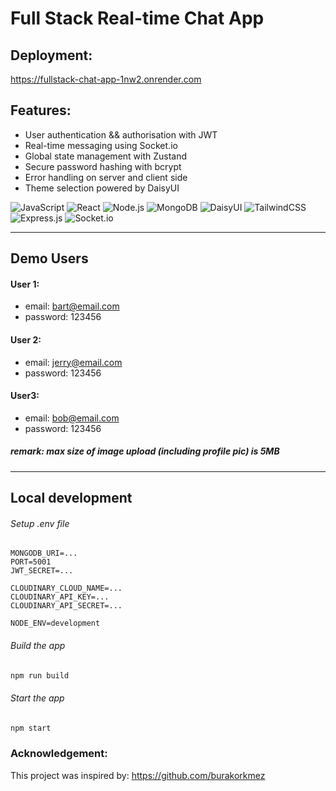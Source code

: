 # Full Stack Real-time Chat App
## Deployment:
https://fullstack-chat-app-1nw2.onrender.com

## Features:

- User authentication && authorisation with JWT
- Real-time messaging using Socket.io
- Global state management with Zustand
- Secure password hashing with bcrypt
- Error handling on server and client side
- Theme selection powered by DaisyUI

![JavaScript](https://img.shields.io/badge/-JavaScript-F7DF1E?style=flat&logo=javascript&logoColor=black)
![React](https://img.shields.io/badge/-React-61DAFB?style=flat&logo=react&logoColor=black)
![Node.js](https://img.shields.io/badge/-Node.js-339933?style=flat&logo=nodedotjs&logoColor=white)
![MongoDB](https://img.shields.io/badge/-MongoDB-47A248?style=flat&logo=mongodb&logoColor=white)
![DaisyUI](https://img.shields.io/badge/-DaisyUI-5A0EF8?style=flat&logo=daisyui&logoColor=white)
![TailwindCSS](https://img.shields.io/badge/-TailwindCSS-38B2AC?style=flat&logo=tailwindcss&logoColor=white)
![Express.js](https://img.shields.io/badge/-Express-000000?style=flat&logo=express&logoColor=white)
![Socket.io](https://img.shields.io/badge/-Socket.io-010101?style=flat&logo=socketdotio&logoColor=white)

---
## Demo Users
#### User 1:
- email: bart@email.com
- password: 123456

#### User 2:
- email: jerry@email.com
- password: 123456

#### User3:
- email: bob@email.com
- password: 123456

##### remark: max size of image upload (including profile pic) is 5MB
---
## Local development
###### Setup .env file

```
MONGODB_URI=...
PORT=5001
JWT_SECRET=...

CLOUDINARY_CLOUD_NAME=...
CLOUDINARY_API_KEY=...
CLOUDINARY_API_SECRET=...

NODE_ENV=development
```

###### Build the app
```zsh
npm run build
```

###### Start the app
```zsh
npm start
```

### Acknowledgement:
This project was inspired by: https://github.com/burakorkmez
